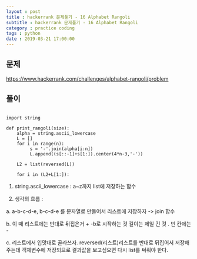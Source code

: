 ```yaml
---
layout : post
title : hackerrank 문제풀기 - 16 Alphabet Rangoli
subtitle : hackerrank 문제풀기 - 16 Alphabet Rangoli
category : practice coding
tags : python
date : 2019-03-21 17:00:00
---
```


## 문제 

https://www.hackerrank.com/challenges/alphabet-rangoli/problem

## 풀이 

~~~

import string

def print_rangoli(size):
    alpha = string.ascii_lowercase 
    L = []
    for i in range(n):
         s = '-'.join(alpha[i:n])  
         L.append((s[::-1]+s[1:]).center(4*n-3,'-')) 
        
    L2 = list(reversed(L))
    
    for i in (L2+L[1:]):
~~~

1. string.ascii_lowercase : a~z까지 list에 저장하는 함수

2. 생각의 흐름 :  

a. a-b-c-d-e, b-c-d-e 를 문자열로 만들어서 리스트에 저장하자  -> join 함수
 
b. 이 때 리스트에는 반대로 뒤집은거 + -b로 시작하는 것 길이는 제일 긴 것 . 빈 칸에는 -

c. 리스트에서 입맛대로 골라쓰자. reversed(리스트)리스트를 반대로 뒤집어서 저장해주는데 객체변수에 저장되므로 결과값을 보고싶으면
   다시 list를 써줘야 한다.
   
  

         
